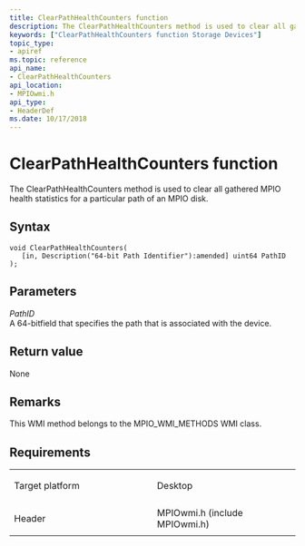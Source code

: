 ```yaml
---
title: ClearPathHealthCounters function
description: The ClearPathHealthCounters method is used to clear all gathered MPIO health statistics for a particular path of an MPIO disk.
keywords: ["ClearPathHealthCounters function Storage Devices"]
topic_type:
- apiref
ms.topic: reference
api_name:
- ClearPathHealthCounters
api_location:
- MPIOwmi.h
api_type:
- HeaderDef
ms.date: 10/17/2018
---
```


# ClearPathHealthCounters function


The ClearPathHealthCounters method is used to clear all gathered MPIO health statistics for a particular path of an MPIO disk.

## Syntax

```ManagedCPlusPlus
void ClearPathHealthCounters(
   [in, Description("64-bit Path Identifier"):amended] uint64 PathID
);
```

## Parameters

*PathID*   
A 64-bitfield that specifies the path that is associated with the device.

## Return value

None

## Remarks

This WMI method belongs to the MPIO\_WMI\_METHODS WMI class.

## Requirements

<table>
<colgroup>
<col width="50%" />
<col width="50%" />
</colgroup>
<tbody>
<tr class="odd">
<td align="left"><p>Target platform</p></td>
<td align="left">Desktop</td>
</tr>
<tr class="even">
<td align="left"><p>Header</p></td>
<td align="left">MPIOwmi.h (include MPIOwmi.h)</td>
</tr>
</tbody>
</table>

 

 





